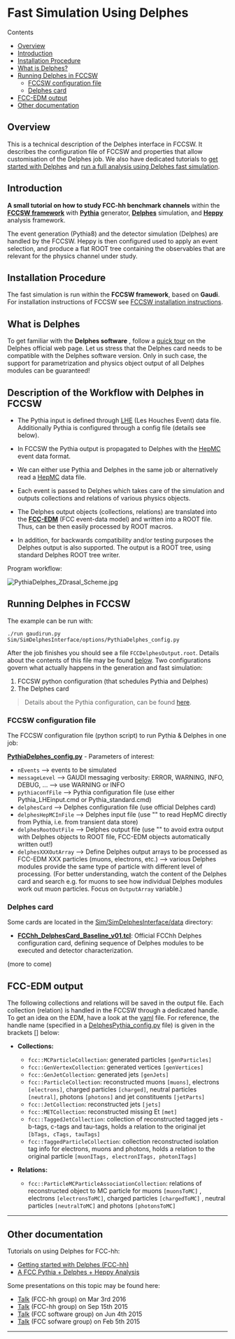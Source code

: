 Fast Simulation Using Delphes
==================================

Contents

-   [Overview](#overview)
-   [Introduction](#introduction)
-   [Installation Procedure](#installation-procedure)
-   [What is Delphes?](#what-is-delphes)
-   [Running Delphes in FCCSW](#running-delphes-in-fccsw)
    - [FCCSW configuration file](#fccsw-configuration-file)
    - [Delphes card](#delphes-card)
-   [FCC-EDM output](#fcc-edm-output)
-   [Other documentation](#other-documentation)

Overview
--------

This is a technical description of the Delphes interface in FCCSW. It describes the configuration file of FCCSW and properties
that allow customisation of the Delphes job. We also have dedicated tutorials to
[get started with Delphes](https://github.com/HEP-FCC/fcc-tutorials/blob/master/FccSoftwareGettingStartedFastSim.md#getting-started-with-delphes-fcc-hh) and
[run a full analysis using Delphes fast simulation](https://github.com/HEP-FCC/fcc-tutorials/blob/master/FccFullAnalysis.md).

Introduction
------------------

**A small tutorial on how to study FCC-hh benchmark channels** within
the **[FCCSW framework](https://github.com/HEP-FCC/FCCSW)** with
**[Pythia](http://home.thep.lu.se/~torbjorn/pythia81html/Welcome.html)**
generator, **[Delphes](https://cp3.irmp.ucl.ac.be/projects/delphes)** simulation, and
**[Heppy](https://github.com/cbernet/heppy)** analysis framework.

The event generation (Pythia8) and the detector simulation (Delphes) are handled by the FCCSW.
Heppy is then configured used to apply an event selection, and produce a flat ROOT tree containing
the observables that are relevant for the physics channel under study.

Installation Procedure
---------------------------

The fast simulation is run within the **FCCSW framework**, based on **Gaudi**. For installation instructions of FCCSW see
[FCCSW installation instructions](https://github.com/HEP-FCC/FCCSW/blob/master/README.md).


What is Delphes
---------------

To get familiar with the **Delphes software** , follow a [quick tour](https://cp3.irmp.ucl.ac.be/projects/delphes/wiki/WorkBook/QuickTour)
on the Delphes official web page. Let us stress that the Delphes card needs to be compatible with the Delphes software
version. Only in such case, the support for parametrization and physics object output of all Delphes modules can be
guaranteed!


Description of the Workflow with Delphes in FCCSW
-------------------------------------------------

-   The Pythia input is defined through [LHE](https://en.wikipedia.org/wiki/Les_Houches_Accords) (Les Houches Event)
    data file. Additionally Pythia is configured through a config file (details see below).

-   In FCCSW the Pythia output is propagated to Delphes with the [HepMC](http://lcgapp.cern.ch/project/simu/HepMC/)
    event data format.

-   We can either use Pythia and Delphes in the same job or alternatively read a
    [HepMC](http://lcgapp.cern.ch/project/simu/HepMC/) data file.

-   Each event is passed to Delphes which takes care of the simulation and outputs collections and relations of various
    physics objects.

-   The Delphes output objects (collections, relations) are translated into the **[FCC-EDM](https://github.com/HEP-FCC/fcc-edm/blob/master/README.md)**
    (FCC event-data model) and written into a ROOT file. Thus, can be then easily processed by ROOT macros.

-   In addition, for backwards compatibility and/or testing purposes the Delphes output is also supported. The output is
    a ROOT tree, using standard Delphes ROOT tree writer.

Program workflow:

![PythiaDelphes\_ZDrasal\_Scheme.jpg](https://twiki.cern.ch/twiki/pub/FCC/FccPythiaDelphes/PythiaDelphes_ZDrasal_Scheme.jpg "PythiaDelphes_ZDrasal_Scheme.jpg")


Running Delphes in FCCSW
------------------------

The example can be run with:

```
./run gaudirun.py Sim/SimDelphesInterface/options/PythiaDelphes_config.py
```

After the job finishes you should see a file `FCCDelphesOutput.root`. Details about the contents of this file may be found
[below](#fcc-edm-output). Two configurations govern what actually happens in the generation and fast simulation:

1. FCCSW python configuration (that schedules Pythia and Delphes)
2. The Delphes card

> Details about the Pythia configuration, can be found [here](../../Generation/doc/RunningPythia.md).


### FCCSW configuration file

The FCCSW configuration file (python script) to run Pythia & Delphes in one job:

**[PythiaDelphes\_config.py](https://github.com/HEP-FCC/FCCSW/blob/master/Sim/SimDelphesInterface/options/PythiaDelphes_config.py)** -
Parameters of interest:

-   `nEvents` --&gt; events to be simulated
-   `messageLevel` --&gt; GAUDI messaging
    verbosity: ERROR, WARNING, INFO, DEBUG, ... --&gt; use WARNING
    or INFO
-   `pythiaconfFile` --&gt; Pythia
    configuration file (use either Pythia\_LHEinput.cmd
    or Pythia\_standard.cmd)
-   `delphesCard` --&gt; Delphes
    configuration file (use official Delphes card)
-   `delphesHepMCInFile` --&gt; Delphes
    input file (use "" to read <span class="twikiNewLink"> HepMC
    </span> directly from Pythia, i.e. from transient data store)
-   `delphesRootOutFile` --&gt; Delphes
    output file (use "" to avoid extra output with Delphes objects
    to ROOT file, FCC-EDM objects automatically written out!)
-   `delphesXXXOutArray` --&gt; Define
    Delphes output arrays to be processed as FCC-EDM XXX particles
    (muons, electrons, etc.) --&gt; various Delphes modules provide
    the same type of particle with different level of processing.
    (For better understanding, watch the content of the Delphes card
    and search e.g. for muons to see how individual Delphes modules
    work out muon particles. Focus on
    `OutputArray` variable.)

### Delphes card

Some cards are located in the
[Sim/SimDelphesInterface/data](https://github.com/HEP-FCC/FCCSW/tree/master/Sim/SimDelphesInterface/data)
directory:

-   **[FCChh\_DelphesCard\_Baseline\_v01.tcl](https://github.com/HEP-FCC/FCCSW/blob/master/Sim/SimDelphesInterface/data/FCChh_DelphesCard_Baseline_v01.tcl)**:
    Official FCChh Delphes configuration card, defining sequence of Delphes modules to be executed and detector characterization.

(more to come)

FCC-EDM output
--------------

The following collections and relations will be saved in the output
file. Each collection (relation) is handled in the FCCSW through a
dedicated handle. To get an idea on the EDM, have a look at the [yaml](https://github.com/HEP-FCC/fcc-edm/blob/master/edm.yaml) file.
For reference, the handle name (specified in a
[DelphesPythia\_config.py](https://github.com/HEP-FCC/FCCSW/blob/master/Sim/SimDelphesInterface/options/PythiaDelphes_config.py)
file) is given in the brackets \[\] below:

-   **Collections:**
    -   `fcc::MCParticleCollection`:  generated particles `[genParticles]`
    -   `fcc::GenVertexCollection`: generated vertices `[genVertices]`
    -   `fcc::GenJetCollection`: generated jets `[genJets]`
    -   `fcc::ParticleCollection`: reconstructed muons `[muons]`, electrons `[electrons]`, charged particles `[charged]`,
        neutral particles `[neutral]`, photons `[photons]` and jet constituents `[jetParts]`
    -   `fcc::JetCollection`: reconstructed jets `[jets]`
    -   `fcc::METCollection`: reconstructed missing Et `[met]`
    -   `fcc::TaggedJetCollection`: collection of reconstructed tagged jets - b-tags, c-tags and tau-tags, holds a relation to the original jet
        `[bTags, cTags, tauTags]`
    -   `fcc::TaggedParticleCollection`: collection reconstructed isolation tag info for electrons, muons and
        photons, holds a relation to the original particle `[muonITags, electronITags, photonITags]`

-   **Relations:**
    -   `fcc::ParticleMCParticleAssociationCollection`: relations of reconstructed object to MC particle for
        muons `[muonsToMC]` , electrons `[electronsToMC]`, charged particles `[chargedToMC]` , neutral particles
        `[neutralToMC]` and photons `[photonsToMC]`


***

Other documentation
-------------------

Tutorials on using Delphes for FCC-hh:

- [Getting started with Delphes (FCC-hh)](https://github.com/HEP-FCC/fcc-tutorials/blob/master/FccSoftwareGettingStartedFastSim.md#getting-started-with-delphes-fcc-hh)
- [A FCC Pythia + Delphes + Heppy Analysis](https://github.com/HEP-FCC/fcc-tutorials/blob/master/FccFullAnalysis.md)


Some presentations on this topic may be found here:

-   [Talk](https://indico.cern.ch/event/446602/contribution/6/attachments/1238094/1818990/PythiaDelphes_ZDrasal.pdf)
    (FCC-hh group) on Mar 3rd 2016
-   [Talk](https://indico.cern.ch/event/443015/contribution/2/attachments/1155286/1660371/PythiaDelphes_ZDrasal.pdf)
    (FCC-hh group) on Sep 15th 2015
-   [Talk](https://indico.cern.ch/event/399484/contribution/0/attachments/800169/1096662/FCCSW_MDG_040615.pdf)
    (FCC software group) on Jun 4th 2015
-   [Talk](https://indico.cern.ch/event/370378/contribution/2/attachments/736634/1010596/FCCSW_MDG_050215.pdf)
    (FCC sofware group) on Feb 5th 2015

***

